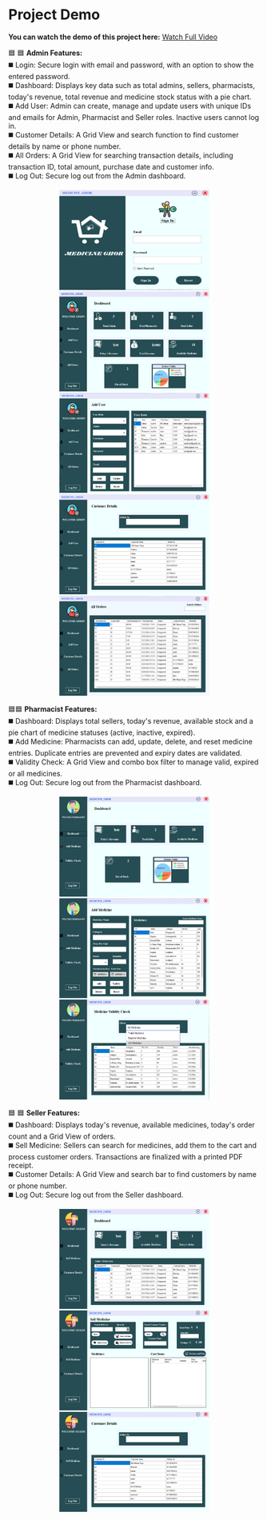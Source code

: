 # Project Demo
**You can watch the demo of this project here:** [Watch Full Video](https://drive.google.com/file/d/1OQhvKK3-l286JUqMdpnBTy1rm8M2SUFV/view?usp=sharing)


🟦 🟦 **Admin Features:** <br>
◼️ Login: Secure login with email and password, with an option to show the entered password. <br>
◼️ Dashboard: Displays key data such as total admins, sellers, pharmacists, today's revenue, total revenue and medicine stock status with a pie chart. <br>
◼️ Add User: Admin can create, manage and update users with unique IDs and emails for Admin, Pharmacist and Seller roles. Inactive users cannot log in. <br>
◼️ Customer Details: A Grid View and search function to find customer details by name or phone number. <br>
◼️ All Orders: A Grid View for searching transaction details, including transaction ID, total amount, purchase date and customer info. <br>
◼️ Log Out: Secure log out from the Admin dashboard. <br>


<p align="center">
  <img src="https://github.com/Iffti-Hasan/Pharmacy-Management-System-MedicineGhor---C---.NET/blob/24d51e1493184bfee84f2394fa13d72e704eff42/MedicineGhor_userInterface/logIn_interface.png" alt="Login Interface" width="300" height="200" />
  <img src="https://github.com/Iffti-Hasan/Pharmacy-Management-System-MedicineGhor---C---.NET/blob/24d51e1493184bfee84f2394fa13d72e704eff42/MedicineGhor_userInterface/admin_dashboard.png" alt="Admin Dashboard" width="300" height="200" />
  <img src="https://github.com/Iffti-Hasan/Pharmacy-Management-System-MedicineGhor---C---.NET/blob/24d51e1493184bfee84f2394fa13d72e704eff42/MedicineGhor_userInterface/admin_addUser.png" alt="Admin Add User" width="300" height="200" />
  <img src="https://github.com/Iffti-Hasan/Pharmacy-Management-System-MedicineGhor---C---.NET/blob/93d49deeb88c20beb4a7ab0ca5548b12b2e10610/MedicineGhor_userInterface/admin_customerDetails.png" alt="Admin Customer Details" width="300" height="200" />
  <img src="https://github.com/Iffti-Hasan/Pharmacy-Management-System-MedicineGhor---C---.NET/blob/93d49deeb88c20beb4a7ab0ca5548b12b2e10610/MedicineGhor_userInterface/admin_allOrders.png" alt="Admin All Order" width="300" height="200" />
</p> 


🟦🟦 **Pharmacist Features:** <br>
◼️ Dashboard: Displays total sellers, today's revenue, available stock and a pie chart of medicine statuses (active, inactive, expired). <br>
◼️ Add Medicine: Pharmacists can add, update, delete, and reset medicine entries. Duplicate entries are prevented and expiry dates are validated. <br>
◼️ Validity Check: A Grid View and combo box filter to manage valid, expired or all medicines. <br>
◼️ Log Out: Secure log out from the Pharmacist dashboard. <br>

<p align="center">
  <img src="https://github.com/Iffti-Hasan/Pharmacy-Management-System-MedicineGhor---C---.NET/blob/a21b64a1d46234ae51989c5ef6204e7ff5556046/MedicineGhor_userInterface/pharmacist_dashboard.png" alt="Pharmacist Dashboard" width="300" height="200" />
  <img src="https://github.com/Iffti-Hasan/Pharmacy-Management-System-MedicineGhor---C---.NET/blob/a21b64a1d46234ae51989c5ef6204e7ff5556046/MedicineGhor_userInterface/pharmacist_addMedicine.png" alt="Pharmacist Add Medicine" width="300" height="200" />
  <img src="https://github.com/Iffti-Hasan/Pharmacy-Management-System-MedicineGhor---C---.NET/blob/a21b64a1d46234ae51989c5ef6204e7ff5556046/MedicineGhor_userInterface/pharmacist_validityCheck.png" alt="Pharmacist Validity Check" width="300" height="200" />
</p> 


🟦 🟦 **Seller Features:** <br>
◼️ Dashboard: Displays today's revenue, available medicines, today's order count and a Grid View of orders. <br>
◼️ Sell Medicine: Sellers can search for medicines, add them to the cart and process customer orders. Transactions are finalized with a printed PDF receipt. <br>
◼️ Customer Details: A Grid View and search bar to find customers by name or phone number. <br>
◼️ Log Out: Secure log out from the Seller dashboard.<br>

<p align="center">
  <img src="https://github.com/Iffti-Hasan/Pharmacy-Management-System-MedicineGhor---C---.NET/blob/a21b64a1d46234ae51989c5ef6204e7ff5556046/MedicineGhor_userInterface/seller_dashboard.png" alt="Seller Dashboard" width="300" height="200" />
  <img src="https://github.com/Iffti-Hasan/Pharmacy-Management-System-MedicineGhor---C---.NET/blob/a21b64a1d46234ae51989c5ef6204e7ff5556046/MedicineGhor_userInterface/Seller_sellMedicine.png" alt="Seller Sell Medicine" width="300" height="200" />
  <img src="https://github.com/Iffti-Hasan/Pharmacy-Management-System-MedicineGhor---C---.NET/blob/a21b64a1d46234ae51989c5ef6204e7ff5556046/MedicineGhor_userInterface/seller_customerDetails.png" alt="Seller Customer Details" width="300" height="200" />
</p>


